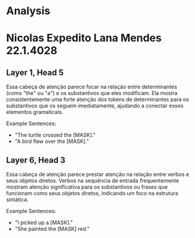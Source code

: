 # Analysis

# Nicolas Expedito Lana Mendes 22.1.4028

## Layer 1, Head 5

Essa cabeça de atenção parece focar na relação entre determinantes (como "the" ou "a") e os substantivos que eles modificam. Ela mostra consistentemente uma forte atenção dos tokens de determinantes para os substantivos que os seguem imediatamente, ajudando a conectar esses elementos gramaticais.

Example Sentences:
- "The turtle crossed the [MASK]."
- "A bird flew over the [MASK]."

## Layer 6, Head 3

Essa cabeça de atenção parece prestar atenção na relação entre verbos e seus objetos diretos. Verbos na sequência de entrada frequentemente mostram atenção significativa para os substantivos ou frases que funcionam como seus objetos diretos, indicando um foco na estrutura sintática.

Example Sentences:
- "I picked up a [MASK]."
- "She painted the [MASK] red."